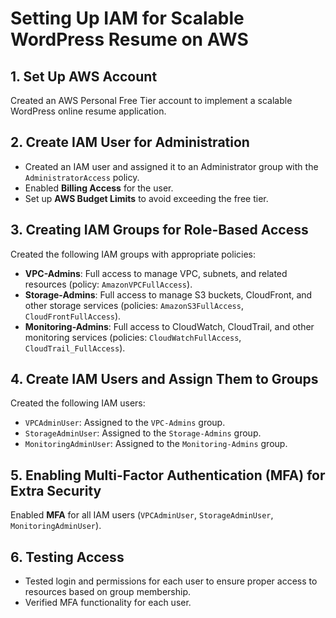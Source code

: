 # Setting Up IAM for Scalable WordPress Resume on AWS

## 1. Set Up AWS Account
Created an AWS Personal Free Tier account to implement a scalable WordPress online resume application.

## 2. Create IAM User for Administration
- Created an IAM user and assigned it to an Administrator group with the `AdministratorAccess` policy.
- Enabled **Billing Access** for the user.
- Set up **AWS Budget Limits** to avoid exceeding the free tier.

## 3. Creating IAM Groups for Role-Based Access
Created the following IAM groups with appropriate policies:
- **VPC-Admins**: Full access to manage VPC, subnets, and related resources (policy: `AmazonVPCFullAccess`).
- **Storage-Admins**: Full access to manage S3 buckets, CloudFront, and other storage services (policies: `AmazonS3FullAccess`, `CloudFrontFullAccess`).
- **Monitoring-Admins**: Full access to CloudWatch, CloudTrail, and other monitoring services (policies: `CloudWatchFullAccess`, `CloudTrail_FullAccess`).

## 4. Create IAM Users and Assign Them to Groups
Created the following IAM users:
- `VPCAdminUser`: Assigned to the `VPC-Admins` group.
- `StorageAdminUser`: Assigned to the `Storage-Admins` group.
- `MonitoringAdminUser`: Assigned to the `Monitoring-Admins` group.

## 5. Enabling Multi-Factor Authentication (MFA) for Extra Security
Enabled **MFA**  for all IAM users (`VPCAdminUser`, `StorageAdminUser`, `MonitoringAdminUser`).


## 6. Testing Access
- Tested login and permissions for each user to ensure proper access to resources based on group membership.
- Verified MFA functionality for each user.
